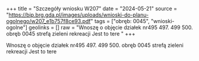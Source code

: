 +++
title = "Szczegóły wniosku W207"
date = "2024-05-21"
source = "https://bip.brg.gda.pl/images/uploads/wnioski-do-planu-ogolnego/w207_e1b757f8ce93.pdf"
tags = ["obręb: 0045", "wnioski-ogolne"]
geolinks = []
raw = "Wnoszę o objęcie działek nr495 497. 499 500. obręb 0045 strefą zieleni  rekreacji Jest to tere "
+++

Wnoszę o objęcie działek nr495 497. 499 500. obręb 0045 strefą zieleni  rekreacji Jest to tere



